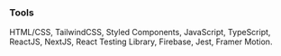 
### Tools

HTML/CSS, TailwindCSS, Styled Components, JavaScript, TypeScript, ReactJS, NextJS, React Testing Library, Firebase, Jest, Framer Motion.








